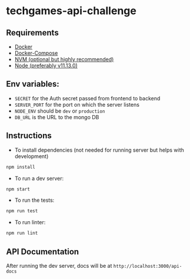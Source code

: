 # techgames-api-challenge

## Requirements

* [Docker](https://docs.docker.com)
* [Docker-Compose](https://docs.docker.com/compose)
* [NVM (optional but highly recommended)](https://github.com/nvm-sh/nvm)
* [Node (preferably v11.13.0)](https://nodejs.org/en/download)

## Env variables:
* `SECRET` for the Auth secret passed from frontend to backend
* `SERVER_PORT` for the port on which the server listens
* `NODE_ENV` should be `dev` or `production`
* `DB_URL` is the URL to the mongo DB 

## Instructions

* To install dependencies (not needed for running server but helps with development)
```bash
npm install
```

* To run a dev server:
```bash
npm start
```

* To run the tests:
```bash
npm run test
```

* To run linter:
```bash
npm run lint
```

## API Documentation

After running the dev server, docs will be at `http://localhost:3000/api-docs`